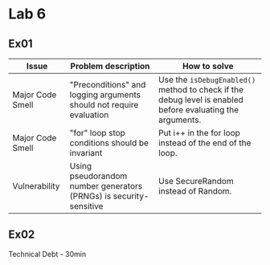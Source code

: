 # Lab 6 

## Ex01

| Issue | Problem description | How to solve|
| --- | --- | --- |
| Major Code Smell | "Preconditions" and logging arguments should not require evaluation | Use the `isDebugEnabled()` method to check if the debug level is enabled before evaluating the arguments. |
| Major Code Smell | "for" loop stop conditions should be invariant | Put i++ in the for loop instead of the end of the loop. |
|Vulnerability|Using pseudorandom number generators (PRNGs) is security-sensitive | Use SecureRandom instead of Random. |


## Ex02

Technical Debt - 30min